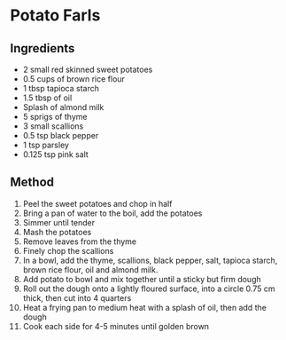 # Potato Farls

## Ingredients

* 2 small red skinned sweet potatoes
* 0.5 cups of brown rice flour
* 1 tbsp tapioca starch
* 1.5 tbsp of oil 
* Splash of almond milk
* 5 sprigs of thyme 
* 3 small scallions
* 0.5 tsp black pepper
* 1 tsp parsley
* 0.125 tsp pink salt

## Method

1. Peel the sweet potatoes and chop in half
2. Bring a pan of water to the boil, add the potatoes
3. Simmer until tender
4. Mash the potatoes
5. Remove leaves from the thyme
6. Finely chop the scallions
7. In a bowl, add the thyme, scallions, black pepper, salt, tapioca starch, brown rice flour, oil and almond milk.
8. Add potato to bowl and mix together until a sticky but firm dough
9. Roll out the dough onto a lightly floured surface, into a circle 0.75 cm thick, then cut into 4 quarters
10. Heat a frying pan to medium heat with a splash of oil, then add the dough
11. Cook each side for 4-5 minutes until golden brown
